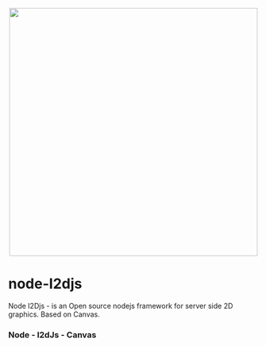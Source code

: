 <p align="center">
  <img src="https://i2djs.github.io/node-i2djs/nodeI2djsLogo.svg" width=500>
</p>

# node-I2djs
 Node I2Djs - is an Open source nodejs framework for server side 2D graphics. Based on Canvas.
 
### Node - I2dJs - Canvas
